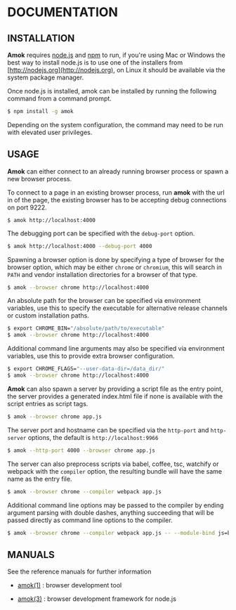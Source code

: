 # DOCUMENTATION
## INSTALLATION

**Amok** requires [node.js](http://nodejs.org) and [npm](http://npmjs.com) to run, if you're using Mac or Windows the best way to install node.js is to use one of the installers from [http://nodejs.org](http://nodejs.org), on Linux it should be available via the system package manager.

Once node.js is installed, amok can be installed by running the following command from a command prompt.

```sh
$ npm install -g amok
```

Depending on the system configuration, the command may need to be run with elevated user privileges.

## USAGE

**Amok** can either connect to an already running browser process or spawn a new browser process.

To connect to a page in an existing browser process, run **amok** with the url in of the page, the existing browser has to be accepting debug connections on port 9222.

```
$ amok http://localhost:4000
```

The debugging port can be specified with the `debug-port` option.

```sh
$ amok http://localhost:4000 --debug-port 4000
```

Spawning a browser option is done by specifying a type of browser for the browser option, which may be either `chrome` or `chromium`, this will search in `PATH` and vendor installation directories for a browser of that type.

```sh
$ amok --browser chrome http://localhost:4000
```

An absolute path for the browser can be specified via environment variables, use this to specify the executable for alternative release channels or custom installation paths.

```sh
$ export CHROME_BIN="/absolute/path/to/executable"
$ amok --browser chrome http://localhost:4000
```

Additional command line arguments may also be specified via environment variables, use this to provide extra browser configuration.

```sh
$ export CHROME_FLAGS="--user-data-dir=/data_dir/"
$ amok --browser chrome http://localhost:4000
```

**Amok** can also spawn a server by providing a script file as the entry point, the server provides a generated index.html file if none is available with the script entries as script tags.

```sh
$ amok --browser chrome app.js
```

The server port and hostname can be specified via the `http-port` and `http-server` options, the default is `http://localhost:9966`

```sh
$ amok --http-port 4000 --browser chrome app.js
```

The server can also preprocess scripts via babel, coffee, tsc, watchify or webpack with the `compiler` option, the resulting bundle will have the same name as the entry file.

```sh
$ amok --browser chrome --compiler webpack app.js
```

Additional command line options may be passed to the compiler by ending argument parsing with double dashes, anything succeeding that will be passed directly as command line options to the compiler.

```sh
$ amok --browser chrome --compiler webpack app.js -- --module-bind js=babel
```

## MANUALS

See the reference manuals for further information

* [amok(1)](amok.1.md)
:   browser development tool

* [amok(3)](amok.3.md)
:   browser development framework for node.js
